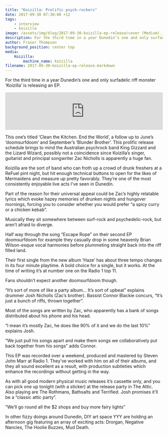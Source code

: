 ```yaml
---
title: "Koizilla: Prolific psych-rockers"
date: 2017-09-30 07:30:00 +12
tags:
    - interview
    - koizilla
image: /assets/img/blog/2017-09-30-koizilla-ep-release/cover (Medium).jpg
description: For the third time in a year Dunedin’s one and only surfadelic riff monster ‘Koizilla’ is releasing an EP.
author: Fraser Thompson
background_position: center top
media:
    Koizilla:
        machine_name: koizilla
filename: 2017-09-30-koizilla-ep-release.markdown
---
```


For the third time in a year Dunedin’s one and only surfadelic riff monster ‘Koizilla’ is releasing an EP.

<!-- more -->

<center><iframe style="border: 0; width: 100%; height: 120px;" src="https://bandcamp.com/EmbeddedPlayer/album=1439100457/size=large/bgcol=ffffff/linkcol=0687f5/tracklist=false/artwork=small/transparent=true/" seamless><a href="http://koizilla.bandcamp.com/album/clean-the-kitchen-end-the-world">Clean the Kitchen. end the world by Koizilla</a></iframe></center>

This one’s titled ‘Clean the Kitchen. End the World’, a follow up to June’s ‘doomsurfdoom’ and September’s ‘Blunder Brother’. This prolific release schedule brings to mind the Australian psychrock band King Gizzard and the Lizard Wizard, possibly not a coincidence since Koizilla’s singer, guitarist and principal songwriter Zac Nicholls is apparently a huge fan.

Koizilla are the sort of band who can froth up a crowd of drunk freshers at a ReFuel pint night, but hit enough technical buttons to open for the likes of Mermaidens and measure up pretty favorably. They’re one of the most consistently enjoyable live acts I’ve seen in Dunedin.

Part of the reason for their universal appeal could be Zac’s highly relatable lyrics which evoke hazey memories of drunken nights and hungover mornings, forcing you to consider whether you would prefer “a spicy curry or a chicken kebab”.

Musically they sit somewhere between surf-rock and psychedelic-rock, but aren’t afraid to diverge. 

Half way through the song “Escape Rope” on their second EP doomsurfdoom for example they casually drop in some heavenly Brian Wilson-esque vocal harmonies before plummeting straight back into the riff filled land.

Their first single from the new album ‘Haze’ has about three tempo changes in its four minute playtime. A bold choice for a single, but it works. At the time of writing it’s at number one on the Radio 1 top 11.

Fans shouldn’t expect another doomsurfdoom though.

“It’s sort of more of like a party album… It’s sort of upbeat” explains drummer Josh Nicholls (Zac’s brother). Bassist Connor Blackie concurs, “It’s just a bunch of riffs, thrown together”.

Most of the songs are written by Zac, who apparently has a bank of songs distributed about his phone and his head.

“I mean it’s mostly Zac, he does like 90% of it and we do the last 10%” explains Josh.

“We just pull his songs apart and make them songs we collaboratively put back together from his songs” adds Connor.

This EP was recorded over a weekend, produced and mastered by Steven John Marr at Radio 1. They’ve worked with him on all of their albums, and they all sound excellent as a result, with production subtleties which enhance the recordings without getting in the way.

As with all good modern physical music releases it’s cassette only, and you can pick one up tonight (with a sticker) at the release party in The Attic. Also playing are The Rothmans, Bathsalts and Terrified. Josh promises it’ll be a “classic attic party”.

“We’ll go round all the $2 shops and buy more fairy lights” 

In other fizzy doings around Dunedin, DIY art space YYY are holding an afternoon gig featuring an array of exciting acts: Drorgan, Negative Nancies, The Hoolie Buzzes, Mud Death.